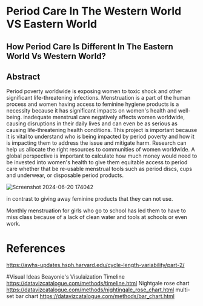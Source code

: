 # Period Care In The Western World VS Eastern World 

## How Period Care Is Different In The Eastern World Vs Western World?

## Abstract
Period poverty worldwide is exposing women to toxic shock and other significant life-threatening infections. Menstruation is a part of the human process and women having access to feminine hygiene products is a necessity because it has significant impacts on women's health and well-being. inadequate menstrual care negatively affects women worldwide, causing disruptions in their daily lives and can even be as serious as causing life-threatening health conditions.
This project is important because it is vital to understand who is being impacted by period poverty and how it is impacting them to address the issue and mitigate harm. Research can help us allocate the right resources to communities of women worldwide. A global perspective is important to calculate how much money would need to be invested into women's health to give them equitable access to period care whether that be re-usable menstrual tools such as period discs, cups and underwear, or disposable period products.

![Screenshot 2024-06-20 174042](https://github.com/wbea101/Periods-Worldwide/assets/172406333/b812fe7c-fc05-4cf6-90bb-9caf09056f07)

in contrast to giving away feminine products that they can not use.

Monthly menstruation for girls who go to school has led them to have to miss class because of a lack of clean water and tools at schools or even work.

# References
https://awhs-updates.hsph.harvard.edu/cycle-length-variability/part-2/

#Visual Ideas 
Beayonie's Visulaization
Timeline https://datavizcatalogue.com/methods/timeline.html
Nightgale rose chart https://datavizcatalogue.com/methods/nightingale_rose_chart.html
multi-set bar chart https://datavizcatalogue.com/methods/bar_chart.html
